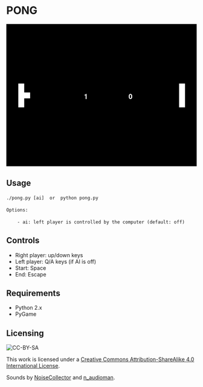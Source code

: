 # PONG

![Pong](screenshot.png)

## Usage

```text
./pong.py [ai]  or  python pong.py

Options:

    - ai: left player is controlled by the computer (default: off)
```

## Controls

- Right player: up/down keys
- Left player: Q/A keys (if AI is off)
- Start: Space
- End: Escape

## Requirements

- Python 2.x
- PyGame

## Licensing

![CC-BY-SA](https://i.creativecommons.org/l/by-sa/4.0/88x31.png)

This work is licensed under a [Creative Commons Attribution-ShareAlike 4.0 International License](http://creativecommons.org/licenses/by-sa/4.0/).

Sounds by [NoiseCollector](https://freesound.org/people/NoiseCollector/) and [n_audioman](https://freesound.org/people/n_audioman/).